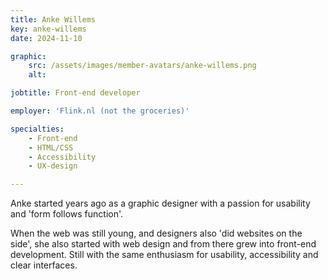 ```yaml
---
title: Anke Willems
key: anke-willems
date: 2024-11-10

graphic:
    src: /assets/images/member-avatars/anke-willems.png
    alt:

jobtitle: Front-end developer

employer: 'Flink.nl (not the groceries)'

specialties:
    - Front-end
    - HTML/CSS
    - Accessibility
    - UX-design

---
```


Anke started years ago as a graphic designer with a passion for usability and 'form follows function'.

 When the web was still young, and designers also 'did websites on the side', she also started with web design and from there grew into front-end development. Still with the same enthusiasm for usability, accessibility and clear interfaces.
